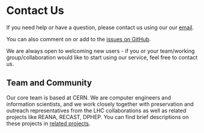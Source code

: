 # Contact Us

If you need help or have a question, please contact us using our our [email](analysis-preservation-support@cern.ch).

You can also comment on or add to the [issues on GitHub](https://github.com/cernanalysispreservation/analysis-preservation.cern.ch/issues).

We are always open to welcoming new users - if you or your team/working group/collaboration would like to start using our service, feel free to contact us.

## Team and Community

Our core team is based at CERN. We are computer engineers and information scientists, and we work closely together with preservation and outreach representatives from the LHC collaborations as well as related projects like REANA, RECAST, DPHEP. You can find brief descriptions on these projects in [related projects](./related-projects.md).
